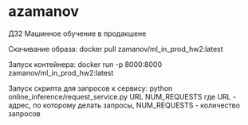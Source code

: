 # azamanov
ДЗ2 Машинное обучение в продакшене

Скачивание образа:
docker pull zamanov/ml_in_prod_hw2:latest

Запуск контейнера:
docker run -p 8000:8000 zamanov/ml_in_prod_hw2:latest

Запуск скрипта для запросов к сервису:
python online_inference/request_service.py URL NUM_REQUESTS
где URL - адрес, по которому делать запросы, NUM_REQUESTS - количество запросов
